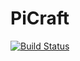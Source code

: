 # PiCraft

[![Build Status](https://travis-ci.org/aviks/PiCraft.jl.svg?branch=master)](https://travis-ci.org/aviks/PiCraft.jl)
